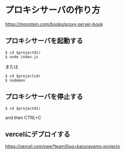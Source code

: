 # プロキシサーバの作り方

https://monotein.com/books/proxy-server-book


## プロキシサーバを起動する

```
$ cd $projectdir
$ node index.js
```

または

```
$ cd $projectidr
$ nodemon
```

## プロキシサーバを停止する

```
$ cd $projectdir
```

and then CTRL+C

## vercelにデプロイする

https://vercel.com/new?teamSlug=kazurayams-projects


